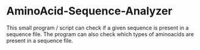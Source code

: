 # AminoAcid-Sequence-Analyzer
This small program / script can check if a given sequence is present in a sequence file. 
The program can also check which types of aminoacids are present in a sequence file.
